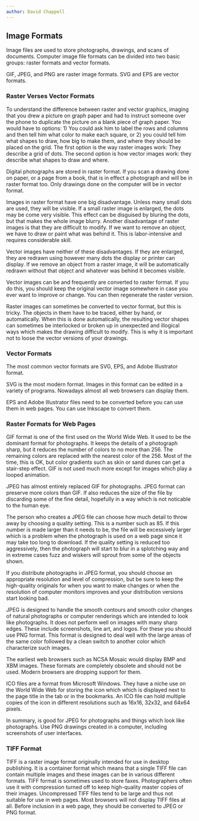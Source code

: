 ```yaml
---
author: David Chappell
---
```


## Image Formats

Image files are used to store photographs, drawings, and scans of documents.
Computer image file formats can be divided into two basic groups: raster
formats and vector formats.

GIF, JPEG, and PNG are raster image formats. SVG and EPS are vector formats.

### Raster Verses Vector Formats

To understand the difference between raster and vector graphics, imaging that
you drew a picture on graph paper and had to instruct someone over the phone to
duplicate the picture on a blank piece of graph paper. You would have to
options: 1) You could ask him to label the rows and columns and then tell him
what color to make each square, or 2) you could tell him what shapes to draw,
how big to make them, and where they should be placed on the grid. The first
option is the way raster images work: They describe a grid of dots. The second
option is how vector images work: they describe what shapes to draw and where.

Digital photographs are stored in raster format. If you scan a drawing done on
paper, or a page from a book, that is in effect a photograph and will be in
raster format too. Only drawings done on the computer will be in vector format.

Images in raster format have one big disadvantage. Unless many small dots are
used, they will be visible. If a small raster image is enlarged, the dots may
be come very visible. This effect can be disguised by bluring the dots, but
that makes the whole image blurry.  Another disadvantage of raster images is
that they are difficult to modify.  If we want to remove an object, we have to
draw or paint what was behind it.  This is labor-intensive and requires
considerable skill.

Vector images have neither of these disadvantages. If they are enlarged, they
are redrawn using however many dots the display or printer can display. If we
remove an object from a raster image, it will be automatically redrawn without
that object and whatever was behind it becomes visible.

Vector images can be and frequently are converted to raster format. If you do
this, you should keep the original vector image somewhere in case you ever want
to improve or change. You can then regenerate the raster version.

Raster images can sometimes be converted to vector format, but this is tricky.
The objects in them have to be traced, either by hand, or automatically. When
this is done automatically, the resulting vector shapes can sometimes be
interlocked or broken up in unexpected and illogical ways which makes the
drawing difficult to modify. This is why it is important not to loose the
vector versions of your drawings.

### Vector Formats

The most common vector formats are SVG, EPS, and Adobe Illustrator format.

SVG is the most modern format. Images in this format can be edited in a variety
of programs. Nowadays almost all web browsers can display them.

EPS and Adobe Illustrator files need to be converted before you can use them
in web pages. You can use Inkscape to convert them.

### Raster Formats for Web Pages

GIF format is one of the first used on the World Wide Web. It used to be the
dominant format for photographs. It keeps the details of a photograph sharp,
but it reduces the number of colors to no more than 256. The remaining colors
are replaced with the nearest color of the 256. Most of the time, this is OK,
but color gradients such as skin or sand dunes can get a stair-step effect.
GIF is not used much more except for images which play a looped animation.

JPEG has almost entirely replaced GIF for photographs. JPEG format can preserve
more colors than GIF. If also reduces the size of the file by discarding some
of the fine detail, hopefully in a way which is not noticable to the human eye.

The person who creates a JPEG file can choose how much detail to throw away
by choosing a quality setting. This is a number such as 85. If this number is
made larger than it needs to be, the file will be excessively larger which
is a problem when the photograph is used on a web page since it may take
too long to download. If the quality setting is reduced too aggressively,
then the photograph will start to blur in a splotching way and in extreme
cases fuzz and wiskers will sprout from some of the objects shown.

If you distribute photographs in JPEG format, you should choose an appropriate
resolution and level of compression, but be sure to keep the high-quality
originals for when you want to make changes or when the resolution of computer
monitors improves and your distribution versions start looking bad.

JPEG is designed to handle the smooth contours and smooth color changes of
natural photographs or computer renderings which are intended to look like
photographs. It does not perform well on images with many sharp edges. These
include screenshots, line art, and logos. For these you should use PNG format.
This format is designed to deal well with the large areas of the same color
followed by a clean switch to another color which characterize such images.

The earliest web browsers such as NCSA Mosaic would display BMP and XBM images.
These formats are completely obsolete and should not be used. Modern browsers
are dropping support for them.

ICO files are a format from Microsoft Windows. They have a niche use on the
World Wide Web for storing the icon which which is displayed next to the page
title in the tab or in the bookmarks. An ICO file can hold multiple copies of
the icon in different resolutions such as 16x16, 32x32, and 64x64 pixels.

In summary, is good for JPEG for photographs and things which look like photographs.
Use PNG drawings created in a computer, including screenshots of user interfaces.

### TIFF Format

TIFF is a raster image format originally intended for use in desktop
publishing.  It is a container format which means that a single TIFF file can
contain multiple images and these images can be in various different formats.
TIFF format is sometimes used to store faxes. Photographers often use it with
compression turned off to keep high-quality master copies of their images.
Uncompressed TIFF files tend to be large and thus not suitable for use in web
pages. Most browsers will not display TIFF files at all. Before inclusion in
a web page, they should be converted to JPEG or PNG format.

